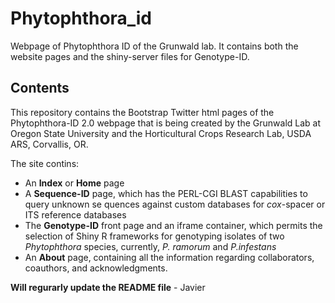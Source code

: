 Phytophthora_id
===============

Webpage of Phytophthora ID of the Grunwald lab. It contains both the website pages and the shiny-server files for Genotype-ID.

Contents
-----------------
This repository contains the Bootstrap Twitter html pages of the Phytophthora-ID 2.0 webpage that is being created by the Grunwald Lab at Oregon State University and the Horticultural Crops Research Lab, USDA ARS, Corvallis, OR.

The site contins:
* An **Index** or  **Home** page
* A **Sequence-ID** page, which has the PERL-CGI BLAST capabilities to query unknown se quences against custom databases for *cox*-spacer or ITS reference databases
* The **Genotype-ID** front page and an iframe container, which permits the selection of Shiny R frameworks for genotyping isolates of two *Phytophthora* species, currently, *P. ramorum* and *P.infestans*
* An **About** page, containing all the information regarding collaborators, coauthors, and acknowledgments.

**Will regurarly update the README file** - Javier
